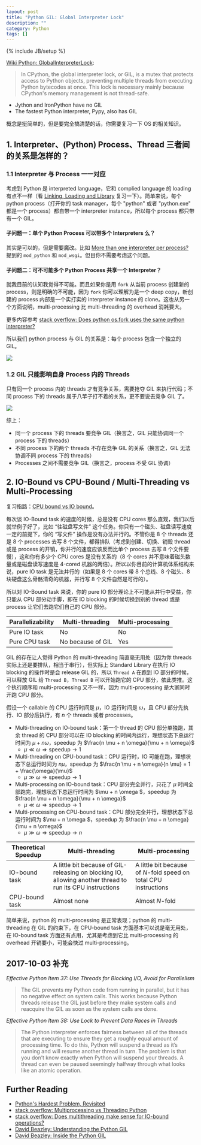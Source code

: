 ```yaml
---
layout: post
title: "Python GIL: Global Interpreter Lock"
description: ""
category: Python
tags: []
---
```

{% include JB/setup %}

[GIL-vs-Process]: https://farm5.staticflickr.com/4362/36824252206_bd6fe5a2e6_z_d.jpg
[GIL-vs-Thread]: https://farm5.staticflickr.com/4434/36872027291_1003ba8dc5_z_d.jpg

[Wiki Python: GlobalInterpreterLock](https://wiki.python.org/moin/GlobalInterpreterLock):

> In CPython, the global interpreter lock, or GIL, is a mutex that protects access to Python objects, preventing multiple threads from executing Python bytecodes at once. This lock is necessary mainly because CPython's memory management is not thread-safe.

- Jython and IronPython have no GIL
- The fastest Python interpreter, Pypy, also has GIL

概念是挺简单的，但是要完全搞清楚的话，你需要复习一下 OS 的相关知识。

## 1. Interpreter、(Python) Process、Thread 三者间的关系是怎样的？

### 1.1 Interpreter 与 Process 一一对应

考虑到 Python 是 interpreted language，它和 complied language 的 loading 有点不一样（看 [Linking, Loading and Library](/os/2016/06/29/linking-loading-and-library) 复习一下）。简单来说，每个 python process（打开你的 task manager，每个 "python" 或者 "python.exe" 都是一个 process）都自带一个 interpreter instance，所以每个 process 都只带有一个 GIL。

#### 子问题一：单个 Python Process 可以带多个 Interpreters 么？

其实是可以的，但是需要魔改。比如 [More than one interpreter per process?](https://bytes.com/topic/python/answers/750015-more-than-one-interpreter-per-process) 提到的 `mod_python` 和 `mod_wsgi`。但目你不需要考虑这个问题。

#### 子问题二：可不可能多个 Python Process 共享一个 Interpreter？

就我目前的认知我觉得不可能。而且如果你是用 `fork` 从当前 process 创建新的 process，则是明确的不可能，因为 `fork` 你可以理解为是一个 deep copy，新创建的 process 内部是一个实打实的 interpreter instance 的 clone。这也从另一个方面说明，multi-processing 比 multi-threading 的 overhead 消耗要大。

更多内容参考 [stack overflow: Does python os.fork uses the same python interpreter?](https://stackoverflow.com/questions/30157895/does-python-os-fork-uses-the-same-python-interpreter)

所以我们 python process 与 GIL 的关系是：每个 process 包含一个独立的 GIL。

![][GIL-vs-Process]

### 1.2 GIL 只能影响自身 Process 内的 Threads

只有同一个 process 内的 threads 才有竞争关系，需要抢夺 GIL 来执行代码；不同 process 下的 threads 属于八竿子打不着的关系，更不要说去竞争 GIL 了。

![][GIL-vs-Thread]

综上：

- 同一个 process 下的 threads 要竞争 GIL（换言之，GIL 只能协调同一个 process 下的 threads）
- 不同 process 下的两个 threads 不存在竞争 GIL 的关系（换言之，GIL 无法协调不同 process 下的 threads）
- Processes 之间不需要竞争 GIL（换言之，process 不受 GIL 协调）

## 2. IO-Bound vs CPU-Bound / Multi-Threading vs Multi-Processing

复习指路：[CPU bound vs IO bound](/os/2017/03/20/cpu-bound-vs-io-bound)。

每次谈 IO-Bound task 的速度的时候，总是没有 CPU cores 那么直观，我们以后就举例子好了，比如 “往磁盘写文件” 这个任务。你只有一个磁头、磁盘读写速度一定的前提下，你的 “写文件” 操作是没有办法并行的。不管你是 8 个 threads 还是 8 个 processes 去写 8 个文件，都得排队（考虑到创建、切换、销毁 thread 或是 process 的开销，你并行的速度应该反而比单个 process 去写 8 个文件要慢），这和你有多少个 CPU cores 是没有关系的（8 个 cores 并不意味着磁头数量或是磁盘读写速度是 4-cored 机器的两倍）。所以以你目前的计算机体系结构来说，pure IO task 是无法并行的（如果是 8 个 cores 带 8 个总线、8 个磁头、8 块硬盘这么骨骼清奇的机器，并行写 8 个文件自然是可行的）。

所以对 IO-Bound task 来说，你的 pure IO 部分理论上不可能从并行中受益，你只能从 CPU 部分动手脚，即在 IO blocking 的时候切换到别的 thread 或是 process 让它们去跑它们自己的 CPU 部分。

| Parallelizability | Multi-threading   | Multi-processing |
|-------------------|-------------------|------------------|
| Pure IO task      | No                | No               |
| Pure CPU task     | No because of GIL | Yes              |

GIL 的存在让人觉得 Python 的 multi-threading 简直毫无用处（因为你 threads 实际上还是要排队，相当于串行），但实际上 Standard Library 在执行 IO blocking 的操作时是会 release GIL 的，所以 `Thread A` 在跑到 IO 部分的时候，可以释放 GIL 给 `Thread B`，`Thread B` 可以开始跑它的 CPU 部分，依此类推。这个执行顺序和 multi-processing 又不一样，因为 multi-processing 是大家同时开跑 CPU 部分。

假设一个 callable 的 CPU 运行时间是 $\mu$，IO 运行时间是 $\omega$，且 CPU 部分先执行、IO 部分后执行，有 $n$ 个 threads 或者 processes。

- Multi-threading on IO-bound task：第一个 thread 的 CPU 部分单独跑，其余 thread 的 CPU 部分可以在 IO blocking 的时间内运行，理想状态下总运行时间为 $\mu + n \omega$，speedup 为 $\frac{n \mu + n \omega}{\mu + n \omega}$
    - $\mu \ll \omega \Rightarrow \text{speedup} \to 1$ 
- Multi-threading on CPU-bound task：CPU 运行时，IO 可能在跑，理想状态下总运行时间为 $n \mu$，speedup 为 $\frac{n \mu + n \omega}{n \mu} = 1 + \frac{\omega}{\mu}$
    - $\mu \gg \omega \Rightarrow \text{speedup} \to 1$ 
- Multi-processing on IO-bound task：CPU 部分完全并行，只花了 $\mu$ 时间全部跑完，理想状态下总运行时间为 $\mu + n \omega $，speedup 为 $\frac{n \mu + n \omega}{\mu + n \omega}$
    - $\mu \ll \omega \Rightarrow \text{speedup} \to 1$ 
- Multi-processing on CPU-bound task：CPU 部分完全并行，理想状态下总运行时间为 $\mu + n \omega $，speedup 为 $\frac{n \mu + n \omega}{\mu + n \omega}$
    - $\mu \gg \omega \Rightarrow \text{speedup} \to n$ 

| Theoretical Speedup | Multi-threading                                                                                           | Multi-processing                       |
|---------------------|-----------------------------------------------------------------------------------------------------------|----------------------------------------|
| IO-bound task       | A little bit because of GIL-releasing on blocking IO, allowing another thread to run its CPU instructions | A little bit because of $N$-fold speed on total CPU instructions |
| CPU-bound task      | Almost none                                                                                               | Almost $N$-fold                        |

简单来说，python 的 multi-processing 是正常表现；python 的 multi-threading 在 GIL 的约束下，在 CPU-bound task 方面基本可以说是毫无用处，在 IO-bound task 方面还有点用，尤其是考虑到它比 multi-processing 的 overhead 开销要小，可能会快过 multi-processing。

## 2017-10-03 补充

_Effective Python Item 37: Use Threads for Blocking I/O, Avoid for Parallelism_

> The GIL prevents my Python code from running in parallel, but it has no negative effect on system calls. This works because Python threads release the GIL just before they make system calls and reacquire the GIL as soon as the system calls are done.

_Effective Python Item 38: Use Lock to Prevent Data Races in Threads_

> The Python interpreter enforces fairness between all of the threads that are executing to ensure they get a roughly equal amount of processing time. To do this, Python will suspend a thread as it’s running and will resume another thread in turn. The problem is that you don’t know exactly when Python will suspend your threads. A thread can even be paused seemingly halfway through what looks like an atomic operation. 

## Further Reading

- [Python's Hardest Problem, Revisited](https://jeffknupp.com/blog/2013/06/30/pythons-hardest-problem-revisited/)
- [stack overflow: Multiprocessing vs Threading Python](https://stackoverflow.com/questions/3044580/multiprocessing-vs-threading-python)
- [stack overflow: Does multithreading make sense for IO-bound operations?](https://stackoverflow.com/questions/902425/does-multithreading-make-sense-for-io-bound-operations)
- [David Beazley: Understanding the Python GIL](http://www.dabeaz.com/python/UnderstandingGIL.pdf)
- [David Beazley: Inside the Python GIL](http://www.dabeaz.com/python/GIL.pdf)